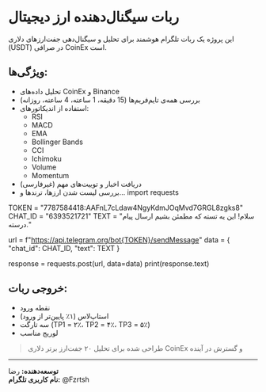 # ربات سیگنال‌دهنده ارز دیجیتال

این پروژه یک ربات تلگرام هوشمند برای تحلیل و سیگنال‌دهی جفت‌ارزهای دلاری (USDT) در صرافی CoinEx است.

## ویژگی‌ها:
- تحلیل داده‌های CoinEx و Binance
- بررسی همه‌ی تایم‌فریم‌ها (15 دقیقه، 1 ساعته، 4 ساعته، روزانه)
- استفاده از اندیکاتورهای:
  - RSI
  - MACD
  - EMA
  - Bollinger Bands
  - CCI
  - Ichimoku
  - Volume
  - Momentum
- دریافت اخبار و توییت‌های مهم (غیرفارسی)
- بررسی لیست شدن ارزها، ترندها و...
import requests

TOKEN = "7787584418:AAFnL7cLdaw4NgyKdmJOqMvd7GRGL8zgks8"
CHAT_ID = "6393521721"
TEXT = "سلام! این یه تسته که مطمئن بشیم ارسال پیام درسته."

url = f"https://api.telegram.org/bot{TOKEN}/sendMessage"
data = {
    "chat_id": CHAT_ID,
    "text": TEXT
}

response = requests.post(url, data=data)
print(response.text)
## خروجی ربات:
- نقطه ورود
- استاپ‌لاس (۱٪ پایین‌تر از ورود)
- سه تارگت (TP1 = ۲٪، TP2 = ۴٪، TP3 = ۵٪)
- لوریج مناسب

> طراحی شده برای تحلیل ۲۰ جفت‌ارز برتر دلاری CoinEx و گسترش در آینده

---

**توسعه‌دهنده:** رضا  
**نام کاربری تلگرام:** @Fzrtsh

